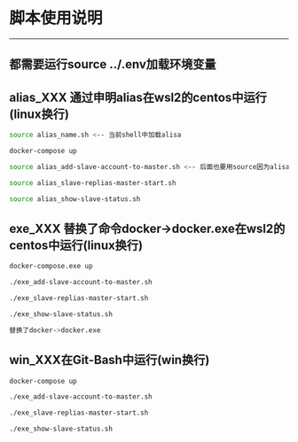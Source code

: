 # 脚本使用说明

---

## 都需要运行source ../.env加载环境变量



## alias_XXX 通过申明alias在wsl2的centos中运行(linux换行)

```bash
source alias_name.sh <-- 当前shell中加载alisa

docker-compose up

source alias_add-slave-account-to-master.sh <-- 后面也要用source因为alisa在子shell中不被继承,只能当前shell中运行

source alias_slave-replias-master-start.sh

source alias_show-slave-status.sh


```





## exe_XXX 替换了命令docker->docker.exe在wsl2的centos中运行(linux换行)

```bash
docker-compose.exe up

./exe_add-slave-account-to-master.sh

./exe_slave-replias-master-start.sh

./exe_show-slave-status.sh

替换了docker->docker.exe
```



## win_XXX在Git-Bash中运行(win换行)

```bash
docker-compose up

./exe_add-slave-account-to-master.sh

./exe_slave-replias-master-start.sh

./exe_show-slave-status.sh
```














